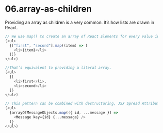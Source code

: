 # 06.array-as-children

Providing an array as children is a very common. It’s how lists are drawn in React.

```javascript
// We use map() to create an array of React Elements for every value in the array.
(<ul>
  {["first", "second"].map((item) => (
    <li>{item}</li>
  ))}
</ul>)

//That’s equivalent to providing a literal array.
(<ul>
  {[
    <li>first</li>,
    <li>second</li>
  ]}
</ul>)

// This pattern can be combined with destructuring, JSX Spread Attributes, and other components, for some serious terseness.
(<ul>
  {arrayOfMessageObjects.map(({ id, ...message }) =>
    <Message key={id} {...message} />
  )}
</ul>)
```
